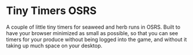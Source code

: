# Tiny Timers OSRS
 A couple of little tiny timers for seaweed and herb runs in OSRS. Built to have your browser minimized as small as possible, so that you can see timers for your produce without being logged into the game, and without it taking up much space on your desktop.
